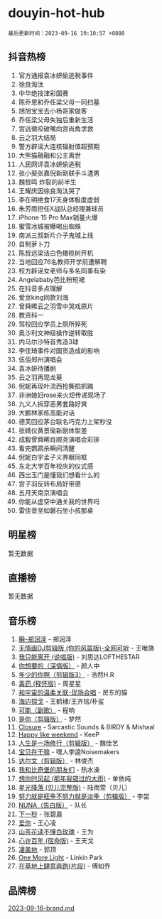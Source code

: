 # douyin-hot-hub

`最后更新时间：2023-09-16 19:10:57 +0800`

## 抖音热榜

1. 官方通报袁冰妍偷逃税事件
1. 徐良淘汰
1. 中华绝技津彩国赛
1. 陈乔恩和乔任梁父母一同扫墓
1. 旭旭宝宝去小杨哥家做客
1. 乔任梁父母失独后重新生活
1. 宫远徵咬破嘴向宫尚角求救
1. 云之羽大结局
1. 警方辟谣大连核辐射值超预期
1. 大熊猫融融和公主离世
1. 人民网评袁冰妍偷逃税
1. 张小斐张嘉倪新剧联手斗渣男
1. 魏哲鸣 炸裂的前半生
1. 王耀庆因徐良淘汰哭了
1. 李在明绝食17天身体极度虚弱
1. 朱芳雨担任X战队总经理兼球员
1. iPhone 15 Pro Max销量火爆
1. 蜜雪冰城被曝喝出蜘蛛
1. 南派三叔新片介子鬼城上线
1. 自制萝卜刀
1. 陈哲远梁洁白色橄榄树开机
1. 当地回应76名教师开学前遭解聘
1. 校方辟谣女老师与多名同事有染
1. Angelababy芭比粉短裙
1. 在抖音多点理解
1. 爱豆king同款刘海
1. 曾舜晞云之羽雪中哭戏原片
1. 教资科一
1. 驾校回应学员上厕所猝死
1. 奥沙利文神级操作逆转取胜
1. 内马尔沙特首秀造3球
1. 李佳琦事件对国货造成的影响
1. 伍佰郑州演唱会
1. 袁冰妍待播剧
1. 云之羽再现龙葵
1. 倪妮再现叶流西抢撕掐抓踹
1. 非洲媳妇rose来火炬传递现场了
1. 九义人拆穿恶男套路好爽
1. 大鹏林家栋高能对话
1. 德芙回应茅台联名巧克力上架秒没
1. 张婧仪黄景瑜新剧体型差
1. 成毅曾舜晞肖顺尧演唱会彩排
1. 看完鹦鹉杀瞬间清醒
1. 倪妮白宇孟子义养眼同框
1. 东北大学百年校庆的仪式感
1. 西出玉门是懂我们想看什么的
1. 宫子羽反转布局好带感
1. 五月天南京演唱会
1. 你能从虚空中通关我的世界吗
1. 雷佳音坚如磐石坐小孩那桌

## 明星榜

暂无数据

## 直播榜

暂无数据

## 音乐榜

1. [瞬-郑润泽](https://sf3-cdn-tos.douyinstatic.com/obj/tos-cn-ve-2774/oYXHIohzvbNAzBhHgyksWpRM4bfkDsBdBDAynw) - 郑润泽
1. [无情画DJ剪辑版 (你的风笛版)-全网可听](https://sf6-cdn-tos.douyinstatic.com/obj/tos-cn-ve-2774/oAjAQCzkfhUUdip24sc3BAIW1NyIMoFNwyMS8h) - 王唯旖
1. [我只能离开 (说唱版)](https://sf3-cdn-tos.douyinstatic.com/obj/tos-cn-ve-2774/oA7eutBAQjZQDuej2bOyxYUvk6PSqnYx8TDgCB) - 刘思达LOFTHESTAR
1. [你想要的（深情版）](https://sf6-cdn-tos.douyinstatic.com/obj/tos-cn-ve-2774/oIMnk8GFpoYUtBP39qsBLeMCDPQxxYcI4gbeZS) - 颜人中
1. [年少的你啊（剪辑版3）](https://sf3-cdn-tos.douyinstatic.com/obj/tos-cn-ve-2774/oo2vDGhzyAtN1QLfh5k1iBIpWAv2NOZQysM5tK) - 浩然H.R
1. [毒药 (释怀版)](https://sf3-cdn-tos.douyinstatic.com/obj/tos-cn-ve-2774/oYILMEAzspdZBIzy4frJNB8ZHPHWAhiwowd4Ad) - 周星星
1. [和宇宙的温柔关联-现场合唱](https://sf6-cdn-tos.douyinstatic.com/obj/tos-cn-ve-2774/o0hONGDYQBgk0e5bqDeQOonVmncA6tC2nBwZLT) - 房东的猫
1. [海边探戈](https://sf6-cdn-tos.douyinstatic.com/obj/tos-cn-ve-2774/os9gE0VQCGqt6VQkZDyBBYvfSDY0QFe3vVmubn) - 王鹤棣/王齐铭/朴鲨
1. [可能（副歌）](https://sf3-cdn-tos.douyinstatic.com/obj/tos-cn-ve-2774/cde1731888894259b333569393c2fb51) - 程响
1. [是你（剪辑版）](https://sf3-cdn-tos.douyinstatic.com/obj/tos-cn-ve-2774/46019dae783c4c969944217fe1cfafc4) - 梦然
1. [Closure](https://sf6-cdn-tos.douyinstatic.com/obj/tos-cn-ve-2774/84f7422b29f94b78a5f3b0386275db35) - Sarcastic Sounds & BIRDY & Mishaal
1. [Happy like weekend](https://sf3-cdn-tos.douyinstatic.com/obj/tos-cn-ve-2774/o0OfAnfYcF4hwK8mwGGQx597Wf1QAOb9KehnDk) - KeeP
1. [人生是一场修行（剪辑版）](https://sf6-cdn-tos.douyinstatic.com/obj/tos-cn-ve-2774/o0sAifg0HRuNkBG4VyVJBzh0UdIWMRjxzm0zhQ) - 魏佳艺
1. [宝贝在干嘛](https://sf3-cdn-tos.douyinstatic.com/obj/tos-cn-ve-2774/okW4hBCfJI5B2ZEgTCtikhMW7IafzNrBQIYkpJ) - 嘿人李逵Noisemakers
1. [达尔文（剪辑版）](https://sf6-cdn-tos.douyinstatic.com/obj/tos-cn-ve-2774/oQuPQQmEgnCeZsgKQ78VBZjNVtegzBGpoSbQPD) - 林俊杰
1. [我和比奇堡的朋友们](https://sf3-cdn-tos.douyinstatic.com/obj/tos-cn-ve-2774/f0505db981ea4a6d91453a15924a82aa) - 热水澡
1. [想你时风起 (那年我错过的大雨)](https://sf6-cdn-tos.douyinstatic.com/obj/tos-cn-ve-2774/ooR7G8ftDMzIgnxa0HbReM4CZ74qknQABLtHB1) - 单依纯
1. [星光降落 (贝儿完整版)](https://sf3-cdn-tos.douyinstatic.com/obj/tos-cn-ve-2774/okwB9hAwyAtsFFkFBzAX1hOOfQuIoMNs0W2Mwr) - 陆雨萱（贝儿）
1. [努力就是旺季不努力就是淡季（剪辑版）](https://sf3-cdn-tos.douyinstatic.com/obj/tos-cn-ve-2774/o4dAb7kbHfZCDv9tePCcuQYnpgyClTtB2Fb7vA) - 李袈
1. [NUNA（告白版）](https://sf6-cdn-tos.douyinstatic.com/obj/tos-cn-ve-2774/a65828cbd8ce41a78a430a58b49f4feb) - 队长
1. [下一秒](https://sf3-cdn-tos.douyinstatic.com/obj/tos-cn-ve-2774/16eedda97153423db2501ff6373be86a) - 张碧晨
1. [爱你](https://sf3-cdn-tos.douyinstatic.com/obj/tos-cn-ve-2774/738d8b240f1e4519b44cf31c84e02e24) - 王心凌
1. [山茶花读不懂白玫瑰](https://sf6-cdn-tos.douyinstatic.com/obj/tos-cn-ve-2774/osfn8B7DktrRHEPJgPCfDbw7QDQEkwC16BxZg9) - 王为
1. [心许百年 (宿命版)](https://sf3-cdn-tos.douyinstatic.com/obj/tos-cn-ve-2774/oM4tBu7QOMCTVT7rK1Pe5NHGFghPMBzykI9ZBf) - 王天戈
1. [凄美地](https://sf3-cdn-tos.douyinstatic.com/obj/tos-cn-ve-2774/oshF4RgFMhmTSa4jCaHNUXI0NetFtBBQBzBZdf) - 郭顶
1. [One More Light](https://sf3-cdn-tos.douyinstatic.com/obj/tos-cn-ve-2774/okIBCInhecoGOE5h6ZvqCBYtfXCIMQEbgkRKgD) - Linkin Park
1. [在草地上肆意奔跑(片段)](https://sf6-cdn-tos.douyinstatic.com/obj/tos-cn-ve-2774/8831d494742f45dabdfa8adb8b817259) - 傅如乔

## 品牌榜

[2023-09-16-brand.md](2023-09-16-brand.md)
